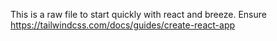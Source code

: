 This is a raw file to start quickly with react and breeze. Ensure 
https://tailwindcss.com/docs/guides/create-react-app
